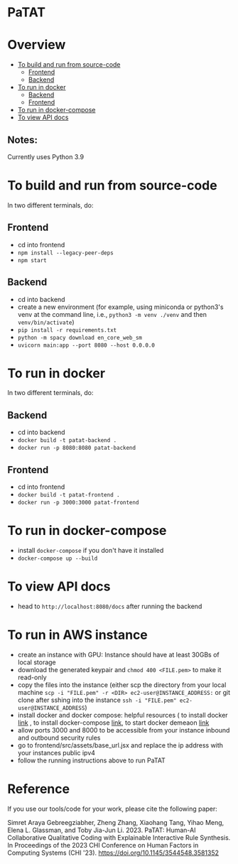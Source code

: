 # PaTAT
# Overview

- [To build and run from source-code](#to-build-and-run-from-source-code)
  - [Frontend](#frontend)
  - [Backend](#backend)
- [To run in docker](#to-run-in-docker)
  - [Backend](#backend-1)
  - [Frontend](#frontend-1)
- [To run in docker-compose](#to-run-in-docker-compose)
- [To view API docs](#to-view-api-docs)

## Notes:

Currently uses Python 3.9

# To build and run from source-code

In two different terminals, do:

## Frontend

- cd into frontend
- `npm install --legacy-peer-deps`
- `npm start`

## Backend

- cd into backend
- create a new environment (for example, using miniconda or python3's venv at the command line, i.e., `python3 -m venv ./venv` and then `venv/bin/activate`)
- `pip install -r requirements.txt`
- `python -m spacy download en_core_web_sm`
- `uvicorn main:app --port 8080 --host 0.0.0.0`

# To run in docker

In two different terminals, do:

## Backend

- cd into backend
- `docker build -t patat-backend .`
- `docker run -p 8080:8080 patat-backend`

## Frontend

- cd into frontend
- `docker build -t patat-frontend .`
- `docker run -p 3000:3000 patat-frontend`

# To run in docker-compose

- install `docker-compose` if you don't have it installed
- `docker-compose up --build`

# To view API docs

- head to `http://localhost:8080/docs` after running the backend

# To run in AWS instance
- create an instance with GPU: Instance should have at least 30GBs of local storage
- download the generated keypair and `chmod 400 <FILE.pem>` to make it read-only
- copy the files into the instance (either scp the directory from your local machine `scp -i "FILE.pem" -r <DIR> ec2-user@INSTANCE_ADDRESS:` or git clone after sshing into the instance `ssh -i "FILE.pem" ec2-user@INSTANCE_ADDRESS`)
- install docker and docker compose: helpful resources ( to install docker [link](https://docs.docker.com/engine/install/) , to install docker-compose [link](https://docs.docker.com/compose/install/linux/), to start docker demeaon [link](https://docs.docker.com/config/daemon/start/)
- allow ports 3000 and 8000 to be accessible from your instance inbound and outbound security rules
- go to frontend/src/assets/base_url.jsx and replace the ip address with your instances public ipv4
- follow the running instructions above to run PaTAT



# Reference
If you use our tools/code for your work, please cite the following paper:

Simret Araya Gebreegziabher, Zheng Zhang, Xiaohang Tang, Yihao Meng, Elena L. Glassman, and Toby Jia-Jun Li. 2023. PaTAT: Human-AI Collaborative Qualitative Coding with Explainable Interactive Rule Synthesis. In Proceedings of the 2023 CHI Conference on Human Factors in Computing Systems (CHI '23). https://doi.org/10.1145/3544548.3581352



